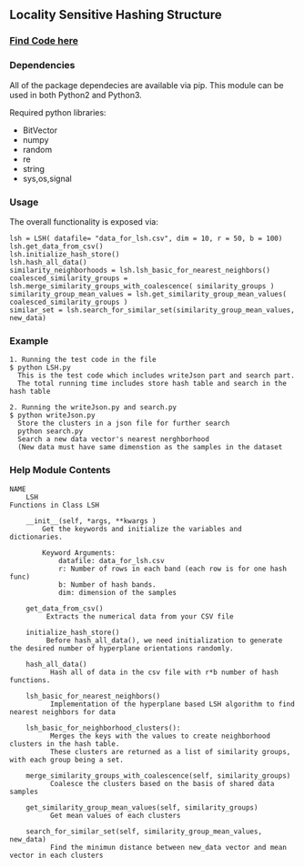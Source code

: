 ##  Locality Sensitive Hashing Structure

### [Find Code here](https://github.com/hariharan-m/EC504/tree/master/LSH/final)

### Dependencies

All of the package dependecies are available via pip. This module can be used in both Python2 and Python3.

Required python libraries:
* BitVector
* numpy
* random
* re
* string
* sys,os,signal



### Usage 
The overall functionality is exposed via:
~~~~
lsh = LSH( datafile= "data_for_lsh.csv", dim = 10, r = 50, b = 100)
lsh.get_data_from_csv()
lsh.initialize_hash_store()
lsh.hash_all_data()
similarity_neighborhoods = lsh.lsh_basic_for_nearest_neighbors()
coalesced_similarity_groups = lsh.merge_similarity_groups_with_coalescence( similarity_groups )
similarity_group_mean_values = lsh.get_similarity_group_mean_values( coalesced_similarity_groups )
similar_set = lsh.search_for_similar_set(similarity_group_mean_values, new_data)
~~~~


### Example 

~~~~
1. Running the test code in the file
$ python LSH.py
  This is the test code which includes writeJson part and search part.
  The total running time includes store hash table and search in the hash table
  
2. Running the writeJson.py and search.py
$ python writeJson.py
  Store the clusters in a json file for further search
  python search.py
  Search a new data vector's nearest nerghborhood
  (New data must have same dimenstion as the samples in the dataset

~~~~


### Help Module Contents

~~~~
NAME
    LSH
Functions in Class LSH

    __init__(self, *args, **kwargs )
        Get the keywords and initialize the variables and dictionaries.
        
        Keyword Arguments:
            datafile: data_for_lsh.csv
            r: Number of rows in each band (each row is for one hash func)
            b: Number of hash bands.
            dim: dimension of the samples
    
    get_data_from_csv()
         Extracts the numerical data from your CSV file
  
    initialize_hash_store()
         Before hash_all_data(), we need initialization to generate the desired number of hyperplane orientations randomly.    
    
    hash_all_data()
          Hash all of data in the csv file with r*b number of hash functions.
    
    lsh_basic_for_nearest_neighbors()
          Implementation of the hyperplane based LSH algorithm to find nearest neighbors for data
          
    lsh_basic_for_neighborhood_clusters():
          Merges the keys with the values to create neighborhood clusters in the hash table.
          These clusters are returned as a list of similarity groups, with each group being a set.
          
    merge_similarity_groups_with_coalescence(self, similarity_groups)
          Coalesce the clusters based on the basis of shared data samples
          
    get_similarity_group_mean_values(self, similarity_groups)
          Get mean values of each clusters
          
    search_for_similar_set(self, similarity_group_mean_values, new_data)
          Find the minimun distance between new_data vector and mean vector in each clusters


~~~~

